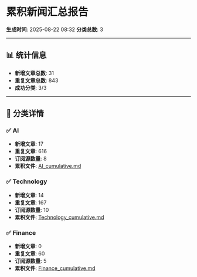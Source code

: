 # 累积新闻汇总报告

**生成时间**: 2025-08-22 08:32
**分类总数**: 3

---

## 📊 统计信息

- **新增文章总数**: 31
- **重复文章总数**: 843
- **成功分类**: 3/3

---

## 📂 分类详情

### ✅ AI
- **新增文章**: 17
- **重复文章**: 616
- **订阅源数量**: 8
- **累积文件**: [AI_cumulative.md](./AI_cumulative.md)

### ✅ Technology
- **新增文章**: 14
- **重复文章**: 167
- **订阅源数量**: 10
- **累积文件**: [Technology_cumulative.md](./Technology_cumulative.md)

### ✅ Finance
- **新增文章**: 0
- **重复文章**: 60
- **订阅源数量**: 5
- **累积文件**: [Finance_cumulative.md](./Finance_cumulative.md)
